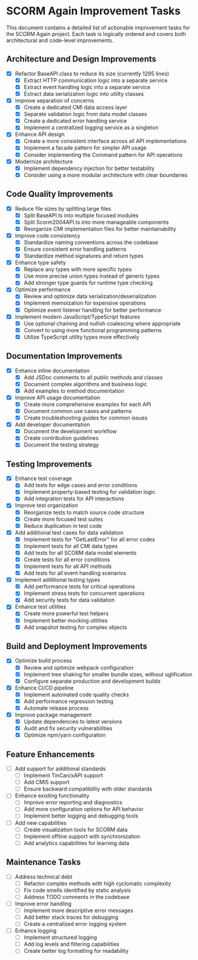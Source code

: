 # SCORM Again Improvement Tasks

This document contains a detailed list of actionable improvement tasks for the SCORM Again project.
Each task is
logically ordered and covers both architectural and code-level improvements.

## Architecture and Design Improvements

- [x] Refactor BaseAPI class to reduce its size (currently 1295 lines)
   - [x] Extract HTTP communication logic into a separate service
   - [x] Extract event handling logic into a separate service
   - [x] Extract data serialization logic into utility classes

- [x] Improve separation of concerns
   - [x] Create a dedicated CMI data access layer
   - [x] Separate validation logic from data model classes
   - [x] Create a dedicated error handling service
   - [x] Implement a centralized logging service as a singleton

- [x] Enhance API design
   - [x] Create a more consistent interface across all API implementations
   - [x] Implement a facade pattern for simpler API usage
   - [x] Consider implementing the Command pattern for API operations

- [x] Modernize architecture
   - [x] Implement dependency injection for better testability
   - [x] Consider using a more modular architecture with clear boundaries

## Code Quality Improvements

- [x] Reduce file sizes by splitting large files
   - [x] Split BaseAPI.ts into multiple focused modules
   - [x] Split Scorm2004API.ts into more manageable components
   - [x] Reorganize CMI implementation files for better maintainability

- [x] Improve code consistency
   - [x] Standardize naming conventions across the codebase
   - [x] Ensure consistent error handling patterns
   - [x] Standardize method signatures and return types

- [x] Enhance type safety
   - [x] Replace any types with more specific types
   - [x] Use more precise union types instead of generic types
   - [x] Add stronger type guards for runtime type checking

- [x] Optimize performance
   - [x] Review and optimize data serialization/deserialization
   - [x] Implement memoization for expensive operations
   - [x] Optimize event listener handling for better performance

- [x] Implement modern JavaScript/TypeScript features
   - [x] Use optional chaining and nullish coalescing where appropriate
   - [x] Convert to using more functional programming patterns
   - [x] Utilize TypeScript utility types more effectively

## Documentation Improvements

- [x] Enhance inline documentation
   - [x] Add JSDoc comments to all public methods and classes
   - [x] Document complex algorithms and business logic
   - [x] Add examples to method documentation

- [x] Improve API usage documentation
   - [x] Create more comprehensive examples for each API
   - [x] Document common use cases and patterns
   - [x] Create troubleshooting guides for common issues

- [x] Add developer documentation
   - [x] Document the development workflow
   - [x] Create contribution guidelines
   - [x] Document the testing strategy

## Testing Improvements

- [x] Enhance test coverage
   - [x] Add tests for edge cases and error conditions
   - [x] Implement property-based testing for validation logic
   - [x] Add integration tests for API interactions

- [x] Improve test organization
   - [x] Reorganize tests to match source code structure
   - [x] Create more focused test suites
   - [x] Reduce duplication in test code

- [x] Add additional test cases for data validation
   - [x] Implement tests for "GetLastError" for all error codes
   - [x] Implement tests for all CMI data types
   - [x] Add tests for all SCORM data model elements
   - [x] Create tests for all error conditions
   - [x] Implement tests for all API methods
   - [x] Add tests for all event handling scenarios

- [x] Implement additional testing types
   - [x] Add performance tests for critical operations
   - [x] Implement stress tests for concurrent operations
   - [x] Add security tests for data validation

- [x] Enhance test utilities
   - [x] Create more powerful test helpers
   - [x] Implement better mocking utilities
   - [x] Add snapshot testing for complex objects

## Build and Deployment Improvements

- [x] Optimize build process
   - [x] Review and optimize webpack configuration
   - [x] Implement tree shaking for smaller bundle sizes, without uglification
   - [x] Configure separate production and development builds

- [x] Enhance CI/CD pipeline
  - [x] Implement automated code quality checks
  - [x] Add performance regression testing
  - [x] Automate release process

- [x] Improve package management
  - [x] Update dependencies to latest versions
  - [x] Audit and fix security vulnerabilities
  - [x] Optimize npm/yarn configuration

## Feature Enhancements

- [ ] Add support for additional standards
   - [ ] Implement TinCan/xAPI support
   - [ ] Add CMI5 support
   - [ ] Ensure backward compatibility with older standards

- [ ] Enhance existing functionality
   - [ ] Improve error reporting and diagnostics
   - [ ] Add more configuration options for API behavior
   - [ ] Implement better logging and debugging tools

- [ ] Add new capabilities
   - [ ] Create visualization tools for SCORM data
   - [ ] Implement offline support with synchronization
   - [ ] Add analytics capabilities for learning data

## Maintenance Tasks

- [ ] Address technical debt
   - [ ] Refactor complex methods with high cyclomatic complexity
   - [ ] Fix code smells identified by static analysis
   - [ ] Address TODO comments in the codebase

- [ ] Improve error handling
   - [ ] Implement more descriptive error messages
   - [ ] Add better stack traces for debugging
   - [ ] Create a centralized error logging system

- [ ] Enhance logging
   - [ ] Implement structured logging
   - [ ] Add log levels and filtering capabilities
   - [ ] Create better log formatting for readability
